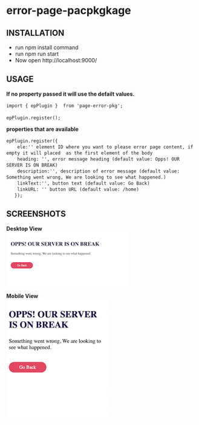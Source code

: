 # error-page-pacpkgkage


INSTALLATION
------------
 
 * run npm install command
 * run npm run start
 * Now open http://localhost:9000/



USAGE
------------

**If no property passed it will use the defailt values.**

```
import { epPlugin }  from 'page-error-pkg';

epPlugin.register();
```

**properties that are available**
```
epPlugin.register({
    ele:'' element ID where you want to please error page content, if empty it will placed  as the first element of the body
    heading: '', error message heading (default value: Opps! OUR SERVER IS ON BREAK)
    description:'', description of error message (default value: Something went wrong, We are looking to see what happened.)
    linkText:'', button text (default value: Go Back)
    linkURL: '' button URL (default value: /home)
   });
 ```

SCREENSHOTS
------------
**Desktop View**
<br />
![Screen Shots](https://raw.githubusercontent.com/varunsharmaa/error-page-pkg/master/package/Desktop-SS.png)

**Mobile View**
<br />
![Screen Shots](https://raw.githubusercontent.com/varunsharmaa/error-page-pkg/master/package/Mobile-SS.png)